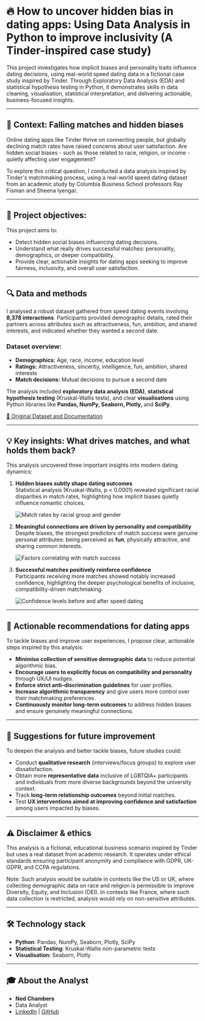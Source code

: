 # 🔥 How to uncover hidden bias in dating apps: Using Data Analysis in Python to improve inclusivity (A Tinder-inspired case study)

This project investigates how implicit biases and personality traits influence dating decisions, using real-world speed dating data in a fictional case study inspired by Tinder. Through Exploratory Data Analysis (EDA) and statistical hypothesis testing in Python, it demonstrates skills in data cleaning, visualisation, statistical interpretation, and delivering actionable, business-focused insights.

---

## 🚩 Context: Falling matches and hidden biases

Online dating apps like Tinder thrive on connecting people, but globally declining match rates have raised concerns about user satisfaction. Are hidden social biases - such as those related to race, religion, or income - quietly affecting user engagement?

To explore this critical question, I conducted a data analysis inspired by Tinder's matchmaking process, using a real-world speed dating dataset from an academic study by Columbia Business School professors Ray Fisman and Sheena Iyengar.

---

## 🎯 Project objectives:

This project aims to:

- Detect hidden social biases influencing dating decisions.
- Understand what really drives successful matches: personality, demographics, or deeper compatibility.
- Provide clear, actionable insights for dating apps seeking to improve fairness, inclusivity, and overall user satisfaction.

---

## 🔍 Data and methods

I analysed a robust dataset gathered from speed dating events involving **8,378 interactions**. Participants provided demographic details, rated their partners across attributes such as attractiveness, fun, ambition, and shared interests, and indicated whether they wanted a second date.

### Dataset overview:

- **Demographics:** Age, race, income, education level
- **Ratings:** Attractiveness, sincerity, intelligence, fun, ambition, shared interests
- **Match decisions:** Mutual decisions to pursue a second date

The analysis included **exploratory data analysis (EDA)**, **statistical hypothesis testing** (Kruskal-Wallis tests), and clear **visualisations** using Python libraries like **Pandas, NumPy, Seaborn, Plotly,** and **SciPy**.

[🔗 Original Dataset and Documentation](http://www.stat.columbia.edu/~gelman/arm/examples/speed.dating/)

---

## 💡 Key insights: What drives matches, and what holds them back?

This analysis uncovered three important insights into modern dating dynamics:

1. **Hidden biases subtly shape dating outcomes**  
   Statistical analysis (Kruskal-Wallis, p < 0.0001) revealed significant racial disparities in match rates, highlighting how implicit biases quietly influence romantic choices.

   ![Match rates by racial group and gender](placeholder_path)

2. **Meaningful connections are driven by personality and compatibility**  
   Despite biases, the strongest predictors of match success were genuine personal attributes: being perceived as **fun**, physically attractive, and sharing common interests.

   ![Factors correlating with match success](placeholder_path)

3. **Successful matches positively reinforce confidence**  
   Participants receiving more matches showed notably increased confidence, highlighting the deeper psychological benefits of inclusive, compatibility-driven matchmaking.

   ![Confidence levels before and after speed dating](placeholder_path)

---

## 🚀 Actionable recommendations for dating apps

To tackle biases and improve user experiences, I propose clear, actionable steps inspired by this analysis:

- **Minimise collection of sensitive demographic data** to reduce potential algorithmic bias.
- **Encourage users to explicitly focus on compatibility and personality** through UX/UI nudges.
- **Enforce strict anti-discrimination guidelines** for user profiles.
- **Increase algorithmic transparency** and give users more control over their matchmaking preferences.
- **Continuously monitor long-term outcomes** to address hidden biases and ensure genuinely meaningful connections.

---

## 🔮 Suggestions for future improvement

To deepen the analysis and better tackle biases, future studies could:

- Conduct **qualitative research** (interviews/focus groups) to explore user dissatisfaction.
- Obtain more **representative data** inclusive of LGBTQIA+ participants and individuals from more diverse backgrounds beyond the university context.
- Track **long-term relationship outcomes** beyond initial matches.
- Test **UX interventions aimed at improving confidence and satisfaction** among users impacted by biases.

---

## ⚠️ Disclaimer & ethics

This analysis is a fictional, educational business scenario inspired by Tinder but uses a real dataset from academic research. It operates under ethical standards ensuring participant anonymity and compliance with GDPR, UK-GDPR, and CCPA regulations.

Note: Such analysis would be suitable in contexts like the US or UK, where collecting demographic data on race and religion is permissible to improve Diversity, Equity, and Inclusion (DEI). In contexts like France, where such data collection is restricted, analysis would rely on non-sensitive attributes.

---

## 🛠️ Technology stack

- **Python**: Pandas, NumPy, Seaborn, Plotly, SciPy
- **Statistical Testing**: Kruskal-Wallis non-parametric tests
- **Visualisation**: Seaborn, Plotly

---

## 🎓 About the Analyst

- **Ned Chambers**
- Data Analyst  
- [LinkedIn](https://www.linkedin.com/in/nedchambers/) | [GitHub](https://github.com/ned-chambers)
